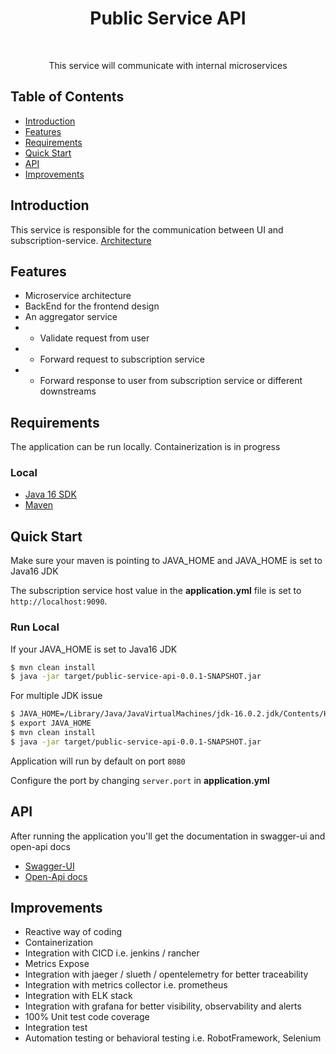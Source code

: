 <h1 align="center"> Public Service API </h1> <br>

<p align="center">
  This service will communicate with internal microservices
</p>


## Table of Contents

- [Introduction](#introduction)
- [Features](#features)
- [Requirements](#requirements)
- [Quick Start](#quick-start)
- [API](#api)
- [Improvements](#improvements)




## Introduction

This service is responsible for the communication between UI and subscription-service.
[Architecture](https://app.diagrams.net/#G1XGGeUXccthocw9K2tq2LzusGMpywMcKN)

## Features
* Microservice architecture
* BackEnd for the frontend design
* An aggregator service
* * Validate request from user
* * Forward request to subscription service 
* * Forward response to user from subscription service or different downstreams




## Requirements
The application can be run locally. Containerization is in progress

### Local
* [Java 16 SDK](https://www.oracle.com/java/technologies/downloads/#java16)
* [Maven](https://downloads.apache.org/maven/maven-3/3.8.1/binaries/)


## Quick Start
Make sure your maven is pointing to JAVA_HOME and JAVA_HOME is set to Java16 JDK

The subscription service host  value in the __application.yml__ file is set to `http://localhost:9090`.

### Run Local
If your JAVA_HOME is set to Java16 JDK
```bash
$ mvn clean install
$ java -jar target/public-service-api-0.0.1-SNAPSHOT.jar
```

For multiple JDK issue
```bash
$ JAVA_HOME=/Library/Java/JavaVirtualMachines/jdk-16.0.2.jdk/Contents/Home
$ export JAVA_HOME
$ mvn clean install
$ java -jar target/public-service-api-0.0.1-SNAPSHOT.jar
```

Application will run by default on port `8080`

Configure the port by changing `server.port` in __application.yml__

## API
After running the application you'll get the documentation in swagger-ui and open-api docs

* [Swagger-UI](http://localhost:8080/swagger-ui/index.html)
* [Open-Api docs](http://localhost:8080/v3/api-docs/)


## Improvements
* Reactive way of coding
* Containerization
* Integration with CICD i.e. jenkins / rancher
* Metrics Expose
* Integration with jaeger / slueth / opentelemetry for better traceability
* Integration with metrics collector i.e. prometheus
* Integration with ELK stack
* Integration with grafana for better visibility, observability and alerts
* 100% Unit test code coverage
* Integration test
* Automation testing or behavioral testing i.e. RobotFramework, Selenium 
